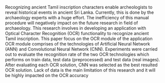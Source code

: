 Recognizing ancient Tamil inscription characters enable archeologists to reveal 
historical events in ancient Sri Lanka. Currently, this is done by the archaeology 
experts with a huge effort. The inefficiency of this manual procedure will negatively 
impact on the future research in field of archaeology. This research involves in 
developing an application with Optical Character Recognition (OCR) functionality to 
recognize ancient Tamil inscription. This paper focus on the OCR module of the 
application OCR module comprises of the technologies of Artificial Neural Network 
(ANN) and Convolutional Neural Network (CNN). Experiments were carried out to 
evaluate the recognition rate of the two OCR technologies which performs on train 
data, test data (preprocessed) and test data (real images). After evaluating each OCR 
solution, CNN was selected as the best resulted OCR solution. Lack of data is the main 
limitation of this research and it will be highly impacted on the OCR accuracy
